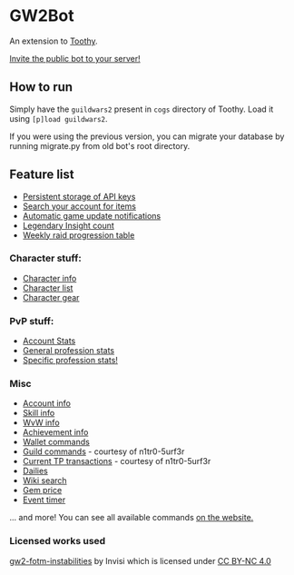 # GW2Bot

An extension to [Toothy](https://github.com/Maselkov/Toothy).

[Invite the public bot to your server!](https://discordapp.com/oauth2/authorize?client_id=310050883100737536&scope=bot&permissions=27648)
## How to run

Simply have the `guildwars2` present in `cogs` directory of Toothy. Load it using `[p]load guildwars2`.

If you were using the previous version, you can migrate your database by running migrate.py from old bot's root directory.

## Feature list

* [Persistent storage of API keys](https://i.imgur.com/m82tUfW.png)
* [Search your account for items](https://i.imgur.com/xt1K62h.png)
* [Automatic game update notifications](https://i.imgur.com/Knq0KYd.png)
* [Legendary Insight count](https://i.imgur.com/XCPA4F4.png)
* [Weekly raid progression table](https://i.imgur.com/JLXRcfe.png)

### Character stuff:

* [Character info](https://i.imgur.com/V2H4xKb.png)
* [Character list](https://i.imgur.com/jjR5rk9.png)
* [Character gear](https://i.imgur.com/ebRQAVy.png)

### PvP stuff:

* [Account Stats](https://i.imgur.com/GYouG2j.png)
* [General profession stats](https://i.imgur.com/sptENJA.png)
* [Specific profession stats!](https://i.imgur.com/NQwM9Sx.png)

### Misc

* [Account info](https://i.imgur.com/FXev4g6.png)
* [Skill info](https://i.imgur.com/Qp7H3KO.png)
* [WvW info](https://i.imgur.com/vCetQbN.png)
* [Achievement info](https://i.imgur.com/EZWaLDZ.png)
* [Wallet commands](https://i.imgur.com/qbxsbHQ.png)
* [Guild commands](https://i.imgur.com/qBBG8CF.png) - courtesy of n1tr0-5urf3r
* [Current TP transactions](https://i.imgur.com/UXD6MEf.png) - courtesy of n1tr0-5urf3r
* [Dailies](https://i.imgur.com/RTc0NAa.png)
* [Wiki search](https://i.imgur.com/Uc7j0eb.png)
* [Gem price](https://i.imgur.com/3oWPYOX.png)
* [Event timer](https://i.imgur.com/h4xrOAE.png)

... and more! You can see all available commands [on the website.](https://gw2bot.info/commands)


### Licensed works used
[gw2-fotm-instabilities](https://github.com/Invisi/gw2-fotm-instabilities) by Invisi which is licensed under [CC BY-NC 4.0](https://creativecommons.org/licenses/by-nc/4.0/)
